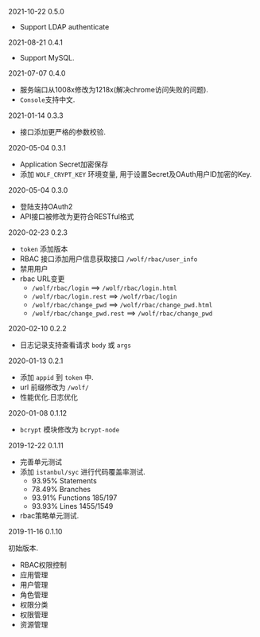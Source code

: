 
2021-10-22 0.5.0

* Support LDAP authenticate

2021-08-21 0.4.1

* Support MySQL.

2021-07-07 0.4.0

* 服务端口从1008x修改为1218x(解决chrome访问失败的问题).
* `Console`支持中文.

2021-01-14 0.3.3

* 接口添加更严格的参数校验.

2020-05-04 0.3.1

* Application Secret加密保存
* 添加 `WOLF_CRYPT_KEY` 环境变量, 用于设置Secret及OAuth用户ID加密的Key.

2020-05-04 0.3.0

* 登陆支持OAuth2
* API接口被修改为更符合RESTful格式

2020-02-23 0.2.3

* `token` 添加版本
* RBAC 接口添加用户信息获取接口 `/wolf/rbac/user_info`
* 禁用用户
* rbac URL变更
  * `/wolf/rbac/login` ==> `/wolf/rbac/login.html`
  * `/wolf/rbac/login.rest` ==> `/wolf/rbac/login`
  * `/wolf/rbac/change_pwd` ==> `/wolf/rbac/change_pwd.html`
  * `/wolf/rbac/change_pwd.rest` ==> `/wolf/rbac/change_pwd`

2020-02-10 0.2.2

* 日志记录支持查看请求 `body` 或 `args`

2020-01-13 0.2.1

* 添加 `appid` 到 `token` 中.
* url 前缀修改为 `/wolf/`
* 性能优化.日志优化

2020-01-08 0.1.12

* `bcrypt` 模块修改为 `bcrypt-node`

2019-12-22 0.1.11

* 完善单元测试
* 添加 `istanbul/syc` 进行代码覆盖率测试. 
  * 93.95% Statements
  * 78.49% Branches
  * 93.91% Functions 185/197
  * 93.93% Lines 1455/1549
* rbac策略单元测试.

2019-11-16 0.1.10

初始版本.

* RBAC权限控制
* 应用管理
* 用户管理
* 角色管理
* 权限分类
* 权限管理
* 资源管理



